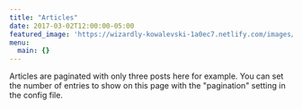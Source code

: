 ```yaml
---
title: "Articles"
date: 2017-03-02T12:00:00-05:00
featured_image: 'https://wizardly-kowalevski-1a0ec7.netlify.com/images/gothic-library.jpg'
menu:
  main: {}
---
```

Articles are paginated with only three posts here for example. You can set the number of entries to show on this page with the "pagination" setting in the config file.

